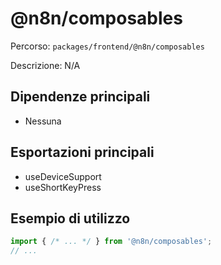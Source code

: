 # @n8n/composables

Percorso: `packages/frontend/@n8n/composables`

Descrizione: N/A

## Dipendenze principali
- Nessuna

## Esportazioni principali
- useDeviceSupport
- useShortKeyPress

## Esempio di utilizzo

```js
import { /* ... */ } from '@n8n/composables';
// ...
```
